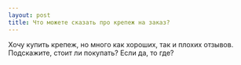 ```yaml
---
layout: post 
title: Что можете сказать про крепеж на заказ? 
--- 
```

Хочу купить крепеж, но много как хороших, так и плохих отзывов. Подскажите, стоит ли покупать? Если да, то где?